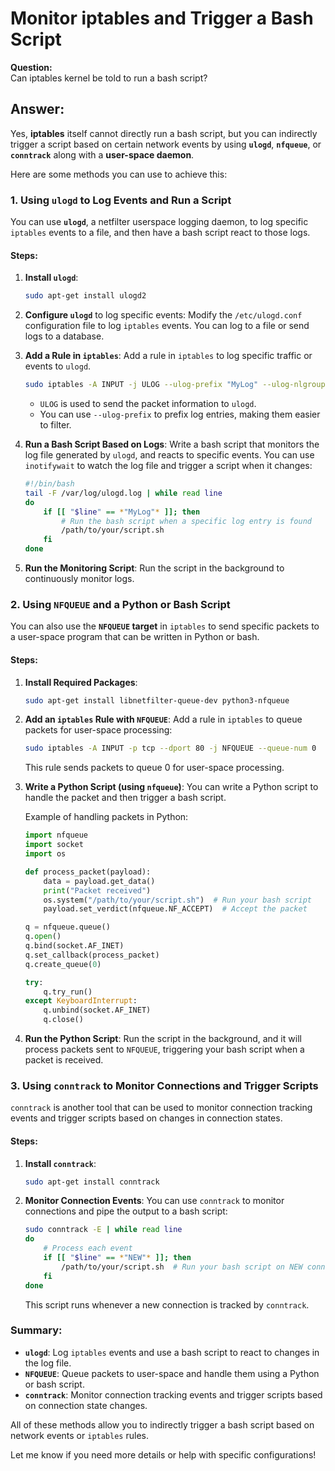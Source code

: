 
# Monitor iptables and Trigger a Bash Script

**Question:**  
Can iptables kernel be told to run a bash script?

## Answer:

Yes, **iptables** itself cannot directly run a bash script, but you can indirectly trigger a script based on certain network events by using **`ulogd`**, **`nfqueue`**, or **`conntrack`** along with a **user-space daemon**.

Here are some methods you can use to achieve this:

### 1. **Using `ulogd` to Log Events and Run a Script**
You can use **`ulogd`**, a netfilter userspace logging daemon, to log specific `iptables` events to a file, and then have a bash script react to those logs.

#### Steps:

1. **Install `ulogd`**:
   ```bash
   sudo apt-get install ulogd2
   ```

2. **Configure `ulogd`** to log specific events:
   Modify the `/etc/ulogd.conf` configuration file to log `iptables` events. You can log to a file or send logs to a database.

3. **Add a Rule in `iptables`**:
   Add a rule in `iptables` to log specific traffic or events to `ulogd`.

   ```bash
   sudo iptables -A INPUT -j ULOG --ulog-prefix "MyLog" --ulog-nlgroup 1
   ```

   - `ULOG` is used to send the packet information to `ulogd`.
   - You can use `--ulog-prefix` to prefix log entries, making them easier to filter.

4. **Run a Bash Script Based on Logs**:
   Write a bash script that monitors the log file generated by `ulogd`, and reacts to specific events. You can use `inotifywait` to watch the log file and trigger a script when it changes:

   ```bash
   #!/bin/bash
   tail -F /var/log/ulogd.log | while read line
   do
       if [[ "$line" == *"MyLog"* ]]; then
           # Run the bash script when a specific log entry is found
           /path/to/your/script.sh
       fi
   done
   ```

5. **Run the Monitoring Script**:
   Run the script in the background to continuously monitor logs.

### 2. **Using `NFQUEUE` and a Python or Bash Script**
You can also use the **`NFQUEUE` target** in `iptables` to send specific packets to a user-space program that can be written in Python or bash.

#### Steps:

1. **Install Required Packages**:
   ```bash
   sudo apt-get install libnetfilter-queue-dev python3-nfqueue
   ```

2. **Add an `iptables` Rule with `NFQUEUE`**:
   Add a rule in `iptables` to queue packets for user-space processing:

   ```bash
   sudo iptables -A INPUT -p tcp --dport 80 -j NFQUEUE --queue-num 0
   ```

   This rule sends packets to queue 0 for user-space processing.

3. **Write a Python Script (using `nfqueue`)**:
   You can write a Python script to handle the packet and then trigger a bash script.

   Example of handling packets in Python:

   ```python
   import nfqueue
   import socket
   import os

   def process_packet(payload):
       data = payload.get_data()
       print("Packet received")
       os.system("/path/to/your/script.sh")  # Run your bash script
       payload.set_verdict(nfqueue.NF_ACCEPT)  # Accept the packet

   q = nfqueue.queue()
   q.open()
   q.bind(socket.AF_INET)
   q.set_callback(process_packet)
   q.create_queue(0)

   try:
       q.try_run()
   except KeyboardInterrupt:
       q.unbind(socket.AF_INET)
       q.close()
   ```

4. **Run the Python Script**:
   Run the script in the background, and it will process packets sent to `NFQUEUE`, triggering your bash script when a packet is received.

### 3. **Using `conntrack` to Monitor Connections and Trigger Scripts**
`conntrack` is another tool that can be used to monitor connection tracking events and trigger scripts based on changes in connection states.

#### Steps:

1. **Install `conntrack`**:
   ```bash
   sudo apt-get install conntrack
   ```

2. **Monitor Connection Events**:
   You can use `conntrack` to monitor connections and pipe the output to a bash script:

   ```bash
   sudo conntrack -E | while read line
   do
       # Process each event
       if [[ "$line" == *"NEW"* ]]; then
           /path/to/your/script.sh  # Run your bash script on NEW connections
       fi
   done
   ```

   This script runs whenever a new connection is tracked by `conntrack`.

### Summary:
- **`ulogd`**: Log `iptables` events and use a bash script to react to changes in the log file.
- **`NFQUEUE`**: Queue packets to user-space and handle them using a Python or bash script.
- **`conntrack`**: Monitor connection tracking events and trigger scripts based on connection state changes.

All of these methods allow you to indirectly trigger a bash script based on network events or `iptables` rules.

Let me know if you need more details or help with specific configurations!
